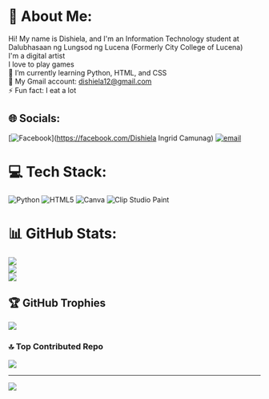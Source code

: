 # 💫 About Me:
Hi! My name is Dishiela, and I'm an Information Technology student at Dalubhasaan ng Lungsod ng Lucena (Formerly City College of Lucena) <br>I'm a digital artist <br>I love to play games <br>🌱 I’m currently learning Python, HTML, and CSS <br>💬 My Gmail account: dishiela12@gmail.com <br>⚡ Fun fact: I eat a lot


## 🌐 Socials:
[![Facebook](https://img.shields.io/badge/Facebook-%231877F2.svg?logo=Facebook&logoColor=white)](https://facebook.com/Dishiela Ingrid Camunag) [![email](https://img.shields.io/badge/Email-D14836?logo=gmail&logoColor=white)](mailto:dishiela12@gmail.com) 

# 💻 Tech Stack:
![Python](https://img.shields.io/badge/python-3670A0?style=for-the-badge&logo=python&logoColor=ffdd54) ![HTML5](https://img.shields.io/badge/html5-%23E34F26.svg?style=for-the-badge&logo=html5&logoColor=white) ![Canva](https://img.shields.io/badge/Canva-%2300C4CC.svg?style=for-the-badge&logo=Canva&logoColor=white) ![Clip Studio Paint](https://img.shields.io/badge/ClipStudioPaint-%23CFD3D3.svg?style=for-the-badge&logo=ClipStudioPaint&logoColor=white)
# 📊 GitHub Stats:
![](https://github-readme-stats.vercel.app/api?username=Dishiela12&theme=dark&hide_border=false&include_all_commits=false&count_private=false)<br/>
![](https://nirzak-streak-stats.vercel.app/?user=Dishiela12&theme=dark&hide_border=false)<br/>
![](https://github-readme-stats.vercel.app/api/top-langs/?username=Dishiela12&theme=dark&hide_border=false&include_all_commits=false&count_private=false&layout=compact)

## 🏆 GitHub Trophies
![](https://github-profile-trophy.vercel.app/?username=Dishiela12&theme=radical&no-frame=false&no-bg=true&margin-w=4)

### 🔝 Top Contributed Repo
![](https://github-contributor-stats.vercel.app/api?username=Dishiela12&limit=5&theme=dark&combine_all_yearly_contributions=true)

---
[![](https://visitcount.itsvg.in/api?id=Dishiela12&icon=0&color=0)](https://visitcount.itsvg.in)

<!-- Proudly created with GPRM ( https://gprm.itsvg.in ) -->

